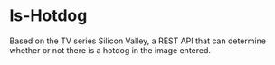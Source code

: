 # Is-Hotdog
 Based on the TV series Silicon Valley, a REST API that can determine whether or not there is a hotdog in the image entered.  
